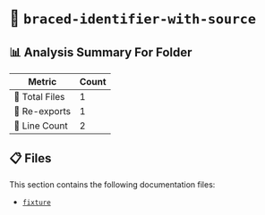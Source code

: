 # 📁 `braced-identifier-with-source`

## 📊 Analysis Summary For Folder

| Metric | Count |
|--------|-------|
| 📁 Total Files | 1 |
| 🔄 Re-exports | 1 |
| 🔢 Line Count | 2 |


## 📋 Files

This section contains the following documentation files:

- [`fixture`](./fixture.md)